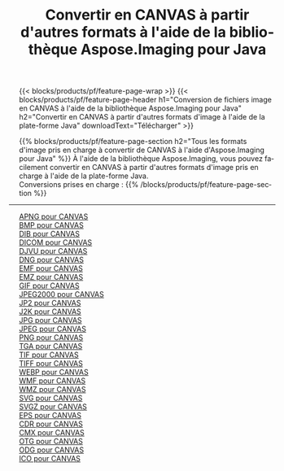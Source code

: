 ﻿---
title: Convertir en CANVAS à partir d'autres formats à l'aide de la bibliothèque Aspose.Imaging pour Java 
weight: 3920
url: /fr/java/conversion/to/canvas 
lang: fr
langdirlevel: 2
locales: zh-hans,ja,it,ru,de,es,fr,nl,id,lt,pl,pt,vi,tr,ko,zh-hant,ar,hi,th,sv,cs,uk,he
description: En utilisant Aspose.Imaging, vous pouvez convertir en CANVAS à partir d'autres formats en utilisant Java
---

{{< blocks/products/pf/feature-page-wrap >}}
{{< blocks/products/pf/feature-page-header h1="Conversion de fichiers image en CANVAS à l'aide de la bibliothèque Aspose.Imaging pour Java" h2="Convertir en CANVAS à partir d'autres formats d'image à l'aide de la plate-forme Java" downloadText="Télécharger" >}}


{{% blocks/products/pf/feature-page-section  h2="Tous les formats d'image pris en charge à convertir de CANVAS à l'aide d'Aspose.Imaging pour Java" %}}
À l'aide de la bibliothèque Aspose.Imaging, vous pouvez facilement convertir en CANVAS à partir d'autres formats d'image pris en charge à l'aide de la plate-forme Java.
<br/>
Conversions prises en charge :
{{% /blocks/products/pf/feature-page-section %}}
<div class="container-fluid productfamilypage bg-gray">
    <div class="convertypes bg-gray agp-content section">
        <div class="container">
		<hr style="margin-left:-20px;"/>
		<div class="row other-converters">
		    <div class='col-md-2 other-converter remove-lp remove-rp'><a href="/imaging/fr/java/conversion/apng-to-canvas" >APNG pour CANVAS</a></div>
<div class='col-md-2 other-converter remove-lp remove-rp'><a href="/imaging/fr/java/conversion/bmp-to-canvas" >BMP pour CANVAS</a></div>
<div class='col-md-2 other-converter remove-lp remove-rp'><a href="/imaging/fr/java/conversion/dib-to-canvas" >DIB pour CANVAS</a></div>
<div class='col-md-2 other-converter remove-lp remove-rp'><a href="/imaging/fr/java/conversion/dicom-to-canvas" >DICOM pour CANVAS</a></div>
<div class='col-md-2 other-converter remove-lp remove-rp'><a href="/imaging/fr/java/conversion/djvu-to-canvas" >DJVU pour CANVAS</a></div>
<div class='col-md-2 other-converter remove-lp remove-rp'><a href="/imaging/fr/java/conversion/dng-to-canvas" >DNG pour CANVAS</a></div>
<div class='col-md-2 other-converter remove-lp remove-rp'><a href="/imaging/fr/java/conversion/emf-to-canvas" >EMF pour CANVAS</a></div>
<div class='col-md-2 other-converter remove-lp remove-rp'><a href="/imaging/fr/java/conversion/emz-to-canvas" >EMZ pour CANVAS</a></div>
<div class='col-md-2 other-converter remove-lp remove-rp'><a href="/imaging/fr/java/conversion/gif-to-canvas" >GIF pour CANVAS</a></div>
<div class='col-md-2 other-converter remove-lp remove-rp'><a href="/imaging/fr/java/conversion/jpeg2000-to-canvas" >JPEG2000 pour CANVAS</a></div>
<div class='col-md-2 other-converter remove-lp remove-rp'><a href="/imaging/fr/java/conversion/jp2-to-canvas" >JP2 pour CANVAS</a></div>
<div class='col-md-2 other-converter remove-lp remove-rp'><a href="/imaging/fr/java/conversion/j2k-to-canvas" >J2K pour CANVAS</a></div>
<div class='col-md-2 other-converter remove-lp remove-rp'><a href="/imaging/fr/java/conversion/jpg-to-canvas" >JPG pour CANVAS</a></div>
<div class='col-md-2 other-converter remove-lp remove-rp'><a href="/imaging/fr/java/conversion/jpeg-to-canvas" >JPEG pour CANVAS</a></div>
<div class='col-md-2 other-converter remove-lp remove-rp'><a href="/imaging/fr/java/conversion/png-to-canvas" >PNG pour CANVAS</a></div>
<div class='col-md-2 other-converter remove-lp remove-rp'><a href="/imaging/fr/java/conversion/tga-to-canvas" >TGA pour CANVAS</a></div>
<div class='col-md-2 other-converter remove-lp remove-rp'><a href="/imaging/fr/java/conversion/tif-to-canvas" >TIF pour CANVAS</a></div>
<div class='col-md-2 other-converter remove-lp remove-rp'><a href="/imaging/fr/java/conversion/tiff-to-canvas" >TIFF pour CANVAS</a></div>
<div class='col-md-2 other-converter remove-lp remove-rp'><a href="/imaging/fr/java/conversion/webp-to-canvas" >WEBP pour CANVAS</a></div>
<div class='col-md-2 other-converter remove-lp remove-rp'><a href="/imaging/fr/java/conversion/wmf-to-canvas" >WMF pour CANVAS</a></div>
<div class='col-md-2 other-converter remove-lp remove-rp'><a href="/imaging/fr/java/conversion/wmz-to-canvas" >WMZ pour CANVAS</a></div>
<div class='col-md-2 other-converter remove-lp remove-rp'><a href="/imaging/fr/java/conversion/svg-to-canvas" >SVG pour CANVAS</a></div>
<div class='col-md-2 other-converter remove-lp remove-rp'><a href="/imaging/fr/java/conversion/svgz-to-canvas" >SVGZ pour CANVAS</a></div>
<div class='col-md-2 other-converter remove-lp remove-rp'><a href="/imaging/fr/java/conversion/eps-to-canvas" >EPS pour CANVAS</a></div>
<div class='col-md-2 other-converter remove-lp remove-rp'><a href="/imaging/fr/java/conversion/cdr-to-canvas" >CDR pour CANVAS</a></div>
<div class='col-md-2 other-converter remove-lp remove-rp'><a href="/imaging/fr/java/conversion/cmx-to-canvas" >CMX pour CANVAS</a></div>
<div class='col-md-2 other-converter remove-lp remove-rp'><a href="/imaging/fr/java/conversion/otg-to-canvas" >OTG pour CANVAS</a></div>
<div class='col-md-2 other-converter remove-lp remove-rp'><a href="/imaging/fr/java/conversion/odg-to-canvas" >ODG pour CANVAS</a></div>
<div class='col-md-2 other-converter remove-lp remove-rp'><a href="/imaging/fr/java/conversion/ico-to-canvas" >ICO pour CANVAS</a></div>
                </div>
        </div>
    </div>
</div>
<br/>

